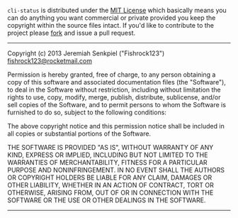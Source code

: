 `cli-status` is distributed under the [MIT License](https://en.wikipedia.org/wiki/MIT_License) which basically means you can do anything you want commercial or private provided you keep the copyright within the source files intact. If you'd like to contribute to the project please [fork](https://github.com/fishrock123/cli-status/fork) and issue a pull request.

---

Copyright (c) 2013 Jeremiah Senkpiel ("Fishrock123") <fishrock123@rocketmail.com>

Permission is hereby granted, free of charge, to any person obtaining a copy of this software and associated documentation files (the "Software"), to deal in the Software without restriction, including without limitation the rights to use, copy, modify, merge, publish, distribute, sublicense, and/or sell copies of the Software, and to permit persons to whom the Software is furnished to do so, subject to the following conditions:

The above copyright notice and this permission notice shall be included in all copies or substantial portions of the Software.

THE SOFTWARE IS PROVIDED "AS IS", WITHOUT WARRANTY OF ANY KIND, EXPRESS OR IMPLIED, INCLUDING BUT NOT LIMITED TO THE WARRANTIES OF MERCHANTABILITY, FITNESS FOR A PARTICULAR PURPOSE AND NONINFRINGEMENT. IN NO EVENT SHALL THE AUTHORS OR COPYRIGHT HOLDERS BE LIABLE FOR ANY CLAIM, DAMAGES OR OTHER LIABILITY, WHETHER IN AN ACTION OF CONTRACT, TORT OR OTHERWISE, ARISING FROM, OUT OF OR IN CONNECTION WITH THE SOFTWARE OR THE USE OR OTHER DEALINGS IN THE SOFTWARE.

---
